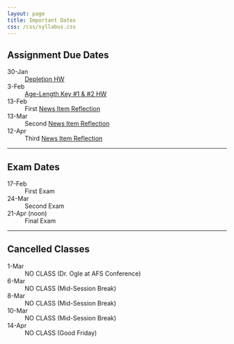 ```yaml
---
layout: page
title: Important Dates
css: /css/syllabus.css
---
```


## Assignment Due Dates
<dl class="dl-horizontal">
<dt>30-Jan</dt><dd><a href="http://derekogle.com/IFAR/exercises/Depletion_LKLargemouth.html">Depletion HW</a></dd>
<dt>3-Feb</dt><dd><a href="http://derekogle.com/IFAR/exercises/LORockBass_ALK_A.html">Age-Length Key #1 & #2 HW</a></dd>
<dt>13-Feb</dt><dd>First <a href="Syllabus-Current.html#reflections---news-item">News Item Reflection</a></dd>
<dt>13-Mar</dt><dd>Second <a href="Syllabus-Current.html#reflections---news-item">News Item Reflection</a></dd>
<dt>12-Apr</dt><dd>Third <a href="Syllabus-Current.html#reflections---news-item">News Item Reflection</a></dd>
</dl>

<!---
<dt>11-Jan</dt><dd><a href="../modules/ClassIntro/HW.html">Class Pre-Requisite HW</a></dd>
<dt>25-Jan</dt><dd><a href="http://derekogle.com/NCNRS349/modules/Abundance/MarkRecap/CE2.html">Mark-Recap Class Exercise</a></dd>
<dt>27-Jan</dt><dd>Mark-Recap HW <a href="http://derekogle.com/IFAR/exercises/MarkRecap_URBrownTrout.html">#1</a> and <a href="http://derekogle.com/IFAR/exercises/MarkRecap_UNSPRainbowTrout.html">#2</a></dd>

--->

---- 

## Exam Dates
<dl class="dl-horizontal">
<dt>17-Feb</dt><dd>First Exam</dd>
<dt>24-Mar</dt><dd>Second Exam</dd>
<dt>21-Apr (noon)</dt><dd>Final Exam</dd>
</dl>


<!---
<dt>13-Apr</dt><dd>Spring Hearings (11-Apr) Reflection</a></dd>
<dt>29-Feb</dt><dd><a href="Syllabus-Current.html#reflections---papers">First Paper Reflection</a></dd>
<dt>24-Feb</dt><dd>AFS (<a href="http://www.wi-afs.org/AnnualMeetings.aspx">info</a>) XC Reflections</a></dd>
--->

---- 

## Cancelled Classes
<dl class="dl-horizontal">
<dt>1-Mar</dt><dd>NO CLASS (Dr. Ogle at AFS Conference)</dd>
<dt>6-Mar</dt><dd>NO CLASS (Mid-Session Break)</dd>
<dt>8-Mar</dt><dd>NO CLASS (Mid-Session Break)</dd>
<dt>10-Mar</dt><dd>NO CLASS (Mid-Session Break)</dd>
<dt>14-Apr</dt><dd>NO CLASS (Good Friday)</dd>
</dl>

<!---
<dt>16-Jan</dt><dd>NO CLASS (Please participate in <a href="https://www.northland.edu/event/martin-luther-king-jr-day-2017/" target="_blank">Martin Luther King, Jr. Day Activities</a>)</dd>
--->
